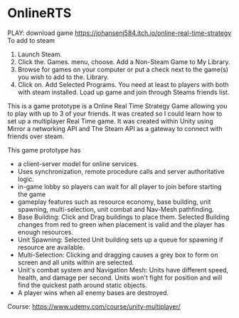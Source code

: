 # OnlineRTS

PLAY:
download game
https://johansenj584.itch.io/online-real-time-strategy
To add to steam
1. Launch Steam.
2. Click the. Games. menu, choose. Add a Non-Steam Game to My Library.
3. Browse for games on your computer or put a check next to the game(s) you wish to add to the. Library.
4. Click on. Add Selected Programs.
You need at least to players with both with steam installed.
Load up game and join through Steams friends list.

This is a game prototype is a Online Real Time Strategy Game allowing you to play with up to 3 of your friends. It was created so I could learn how to set up a multiplayer Real Time game. It was created within Unity using Mirror a networking API and The Steam API as a gateway to connect with friends over steam.


This game prototype has

* a client-server model for online services.
* Uses synchronization, remote procedure calls and server authoritative logic.
* in-game lobby so players can wait for all player to join before starting the game
* gameplay features such as resource economy, base building, unit spawning, multi-selection, unit combat and Nav-Mesh pathfinding.
* Base Building: Click and Drag buildings to place them. Selected Building changes from red to green when placement is valid and the player has enough resources.
* Unit Spawning: Selected Unit building sets up a queue for spawning if resource are available.
* Multi-Selection: Clicking and dragging causes a grey box to form on screen and all units within are selected.
* Unit's combat system and Navigation Mesh: Units have different speed, health, and damage per second. Units won't fight for position and will find the quickest path around static objects.
* A player wins when all enemy bases are destroyed.

Course: https://www.udemy.com/course/unity-multiplayer/ 


